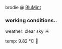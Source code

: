 brodie @ [BluMint](https://www.linkedin.com/company/blumint-io/)

<!--weather_start-->
### working conditions..

weather: clear sky ☀️

temp: 9.82 °C 🧥

<!--weather_end-->
